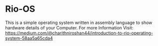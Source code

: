 # Rio-OS
This is a simple operating system written in assembly language to show hardware details of your Computer.
For more Information Visit:
https://medium.com/@charithniroshan44/introduction-to-rio-operating-system-58aa5a65cda4
